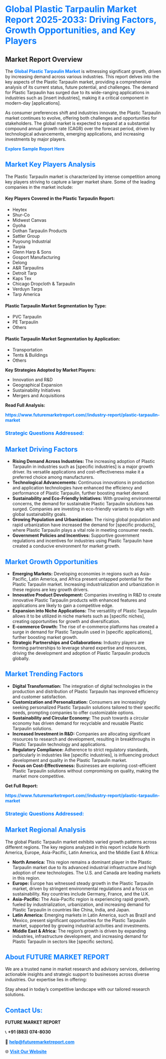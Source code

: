 <h1 style="color: #007BFF;">Global Plastic Tarpaulin Market Report 2025-2033: Driving Factors, Growth Opportunities, and Key Players</h1>

<section id="overview">
<h2>Market Report Overview</h2>
<p>The <a href="https://www.futuremarketreport.com//industry-report/plastic-tarpaulin-market" style="color: #007BFF; text-decoration: none;"><strong>Global Plastic Tarpaulin Market</strong></a> is witnessing significant growth, driven by increasing demand across various industries. This report delves into the key aspects of the Plastic Tarpaulin market, providing a comprehensive analysis of its current status, future potential, and challenges. The demand for Plastic Tarpaulin has surged due to its wide-ranging applications in industries such as [insert industries], making it a critical component in modern-day [applications].</p>
<p>As consumer preferences shift and industries innovate, the Plastic Tarpaulin market continues to evolve, offering both challenges and opportunities for stakeholders. The global market is expected to expand at a substantial compound annual growth rate (CAGR) over the forecast period, driven by technological advancements, emerging applications, and increasing investments by major players.</p>
</section>

<section id="overview">
<p><a href="https://www.futuremarketreport.com//request-sample/reportId=56996" style="color: #007BFF; text-decoration: none;"><strong>Explore Sample Report Here</strong></a></p>
</section>

<section id="key-players">
<h2 style="color: #007BFF;">Market Key Players Analysis</h2>
<p>The Plastic Tarpaulin market is characterized by intense competition among key players striving to capture a larger market share. Some of the leading companies in the market include:</p>
<h4>Key Players Covered in the Plastic Tarpaulin Report:</h4>
<ul><li>Heytex</li><li>Shur-Co</li><li>Midwest Canvas</li><li>Gyoha</li><li>Dothan Tarpaulin Products</li><li>Sattler Group</li><li>Puyoung Industrial</li><li>Tarpia</li><li>Glenn Harp &amp; Sons</li><li>Gosport Manufacturing</li><li>Delong</li><li>A&amp;R Tarpaulins</li><li>Detroit Tarp</li><li>Kaps Tex</li><li>Chicago Dropcloth &amp; Tarpaulin</li><li>Verduyn Tarps</li><li>Tarp America</li></ul>
<h4>Plastic Tarpaulin Market Segmentation by Type:</h4>
<ul><li>PVC Tarpaulin</li><li>PE Tarpaulin</li><li>Others</li></ul>

<h4>Plastic Tarpaulin Market Segmentation by Application:</h4>
<ul><li>Transportation</li><li>Tents &amp; Buildings</li><li>Others</li></ul>
<p><strong>Key Strategies Adopted by Market Players:</strong></p>
<ul>
<li>Innovation and R&D</li>
<li>Geographical Expansion</li>
<li>Sustainability Initiatives</li>
<li>Mergers and Acquisitions</li>
</ul>
</section>

<section>
<p><strong>Read Full Analysis: </strong></p><a href="https://www.futuremarketreport.com//industry-report/plastic-tarpaulin-market" style="color: #007BFF; text-decoration: none;"><strong>https://www.futuremarketreport.com//industry-report/plastic-tarpaulin-market</strong></a>
<h3 style="color: #007BFF;">Strategic Questions Addressed:</h3>
</section>

<section id="driving-factors">
<h2 style="color: #007BFF;">Market Driving Factors</h2>
<ul>
<li><strong>Rising Demand Across Industries:</strong> The increasing adoption of Plastic Tarpaulin in industries such as [specific industries] is a major growth driver. Its versatile applications and cost-effectiveness make it a preferred choice among manufacturers.</li>
<li><strong>Technological Advancements:</strong> Continuous innovations in production and application technologies have enhanced the efficiency and performance of Plastic Tarpaulin, further boosting market demand.</li>
<li><strong>Sustainability and Eco-Friendly Initiatives:</strong> With growing environmental concerns, the demand for sustainable Plastic Tarpaulin solutions has surged. Companies are investing in eco-friendly variants to align with global sustainability goals.</li>
<li><strong>Growing Population and Urbanization:</strong> The rising global population and rapid urbanization have increased the demand for [specific products], where Plastic Tarpaulin plays a vital role in meeting consumer needs.</li>
<li><strong>Government Policies and Incentives:</strong> Supportive government regulations and incentives for industries using Plastic Tarpaulin have created a conducive environment for market growth.</li>
</ul>
</section>

<section id="growth-opportunities">
<h2 style="color: #007BFF;">Market Growth Opportunities</h2>
<ul>
<li><strong>Emerging Markets:</strong> Developing economies in regions such as Asia-Pacific, Latin America, and Africa present untapped potential for the Plastic Tarpaulin market. Increasing industrialization and urbanization in these regions are key growth drivers.</li>
<li><strong>Innovative Product Development:</strong> Companies investing in R&D to create innovative Plastic Tarpaulin products with enhanced features and applications are likely to gain a competitive edge.</li>
<li><strong>Expansion into Niche Applications:</strong> The versatility of Plastic Tarpaulin allows it to be utilized in niche markets such as [specific niches], creating opportunities for growth and diversification.</li>
<li><strong>E-commerce Growth:</strong> The rise of e-commerce platforms has created a surge in demand for Plastic Tarpaulin used in [specific applications], further boosting market growth.</li>
<li><strong>Strategic Partnerships and Collaborations:</strong> Industry players are forming partnerships to leverage shared expertise and resources, driving the development and adoption of Plastic Tarpaulin products globally.</li>
</ul>
</section>

<section id="trending-factors">
<h2 style="color: #007BFF;">Market Trending Factors</h2>
<ul>
<li><strong>Digital Transformation:</strong> The integration of digital technologies in the production and distribution of Plastic Tarpaulin has improved efficiency and customer satisfaction.</li>
<li><strong>Customization and Personalization:</strong> Consumers are increasingly seeking personalized Plastic Tarpaulin solutions tailored to their specific needs, prompting companies to offer customizable options.</li>
<li><strong>Sustainability and Circular Economy:</strong> The push towards a circular economy has driven demand for recyclable and reusable Plastic Tarpaulin solutions.</li>
<li><strong>Increased Investment in R&D:</strong> Companies are allocating significant resources to research and development, resulting in breakthroughs in Plastic Tarpaulin technology and applications.</li>
<li><strong>Regulatory Compliance:</strong> Adherence to strict regulatory standards, particularly in industries like [specific industries], is influencing product development and quality in the Plastic Tarpaulin market.</li>
<li><strong>Focus on Cost-Effectiveness:</strong> Businesses are exploring cost-efficient Plastic Tarpaulin solutions without compromising on quality, making the market more competitive.</li>
</ul>
</section>

<section>
<p><strong>Get Full Report: </strong></p><a href="https://www.futuremarketreport.com//industry-report/plastic-tarpaulin-market" style="color: #007BFF; text-decoration: none;"><strong>https://www.futuremarketreport.com//industry-report/plastic-tarpaulin-market</strong></a>
<h3 style="color: #007BFF;">Strategic Questions Addressed:</h3>
</section>


<section id="regional-analysis">
<h2 style="color: #007BFF;">Market Regional Analysis</h2>
<p>The global Plastic Tarpaulin market exhibits varied growth patterns across different regions. The key regions analyzed in this report include North America, Europe, Asia-Pacific, Latin America, and the Middle East & Africa:</p>
<ul>
<li><strong>North America:</strong> This region remains a dominant player in the Plastic Tarpaulin market due to its advanced industrial infrastructure and high adoption of new technologies. The U.S. and Canada are leading markets in this region.</li>
<li><strong>Europe:</strong> Europe has witnessed steady growth in the Plastic Tarpaulin market, driven by stringent environmental regulations and a focus on sustainability. Key countries include Germany, France, and the U.K.</li>
<li><strong>Asia-Pacific:</strong> The Asia-Pacific region is experiencing rapid growth, fueled by industrialization, urbanization, and increasing demand for Plastic Tarpaulin in countries like China, India, and Japan.</li>
<li><strong>Latin America:</strong> Emerging markets in Latin America, such as Brazil and Mexico, present significant opportunities for the Plastic Tarpaulin market, supported by growing industrial activities and investments.</li>
<li><strong>Middle East & Africa:</strong> The region’s growth is driven by expanding industries, infrastructure development, and increasing demand for Plastic Tarpaulin in sectors like [specific sectors].</li>
</ul>
</section>

<footer>
<h2 style="color: #007BFF;">About FUTURE MARKET REPORT</h2>
<p>We are a trusted name in market research and advisory services, delivering actionable insights and strategic support to businesses across diverse industries. Our expertise lies in offering:</p>

<p>Stay ahead in today’s competitive landscape with our tailored research solutions.</p>

<h2 style="color: #007BFF;">Contact Us:</h2>
<p><strong>FUTURE MARKET REPORT</strong></p>
<p>📞 <strong>+91 (883) 074-8030</strong></p>
<p>📧 <strong><a href="mailto:help@futuremarketreport.com" style="color: #007BFF;">help@futuremarketreport.com</a></strong></p>
<p>🌐 <strong><a href="https://www.futuremarketreport.com/" style="color: #007BFF;">Visit Our Website</a></strong></p>
</footer>